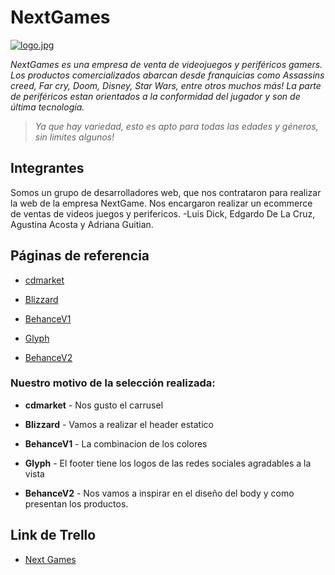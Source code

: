 # NextGames
[![logo.jpg](https://i.postimg.cc/CLB5tcWH/logo.jpg)](https://postimg.cc/jLTRn4qL)

_NextGames es una empresa de venta de videojuegos y periféricos gamers.
Los productos comercializados abarcan desde franquicias como Assassins creed, Far cry, Doom, Disney, Star Wars, entre otros muchos más!
La parte de periféricos estan orientados a la conformidad del jugador y son de última tecnología._
>_Ya que hay variedad, esto es apto para todas las edades y géneros, sin limites algunos!_

## Integrantes
Somos un grupo de desarrolladores web, que nos contrataron para realizar la web de la empresa NextGame. Nos encargaron realizar un ecommerce de ventas de videos juegos y perifericos. 
-Luis Dick, Edgardo De La Cruz, Agustina Acosta y Adriana Guitian.

## Páginas de referencia

* [cdmarket](https://www.cdmarket.com.ar/)

* [Blizzard](https://www.blizzard.com/es-es/)

* [BehanceV1](https://www.behance.net/gallery/87081313/Good-games)

* [Glyph](https://www.glyph.net/en/)

* [BehanceV2](https://www.behance.net/gallery/62918019/GamingGear-E-commerce-Website)


### Nuestro motivo de la selección realizada:

* **cdmarket**  - Nos gusto el carrusel

* **Blizzard** - Vamos a realizar el header estatico 

* **BehanceV1** - La combinacion de los colores 

* **Glyph** - El footer tiene los logos de las redes sociales agradables a la vista

* **BehanceV2** - Nos vamos a inspirar en el diseño del body y como presentan los productos.

## Link de Trello

* [Next Games](https://trello.com/b/6KOkOgEM/proyecto-integrador-c18-grupo-8)
